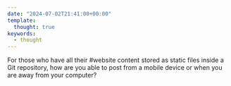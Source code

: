 ```yaml
---
date: "2024-07-02T21:41:00+00:00"
template:
  thought: true
keywords:
  - thought
---
```


For those who have all their #website content stored as static files inside a Git
repository, how are you able to post from a mobile device or when you are away
from your computer?
